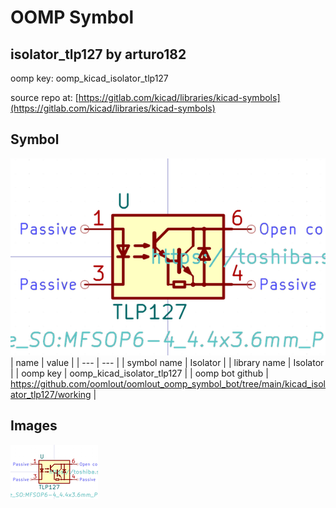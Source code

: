 # OOMP Symbol  
## isolator_tlp127  by arturo182  
  
oomp key: oomp_kicad_isolator_tlp127  
  
source repo at: [https://gitlab.com/kicad/libraries/kicad-symbols](https://gitlab.com/kicad/libraries/kicad-symbols)  
## Symbol  
  
[![working.png](working_600.png)](working.png)  
| name | value | 
| --- | --- | 
| symbol name | Isolator | 
| library name | Isolator | 
| oomp key | oomp_kicad_isolator_tlp127 | 
| oomp bot github | https://github.com/oomlout/oomlout_oomp_symbol_bot/tree/main/kicad_isolator_tlp127/working | 
## Images  
  
[![working.png](working_140.png)](working.png)  
